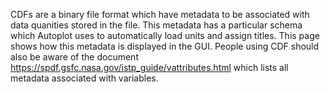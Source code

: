CDFs are a binary file format which have metadata to be associated with data quanities stored in the file.  This metadata 
has a particular schema which Autoplot uses to automatically load units and assign titles.  This page shows
how this metadata is displayed in the GUI.  People using CDF should also be aware of the document 
https://spdf.gsfc.nasa.gov/istp_guide/vattributes.html which lists all metadata associated with variables.

